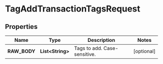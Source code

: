 

# TagAddTransactionTagsRequest


## Properties

| Name | Type | Description | Notes |
|------------ | ------------- | ------------- | -------------|
|**RAW_BODY** | **List&lt;String&gt;** | Tags to add. Case-sensitive. |  [optional] |



